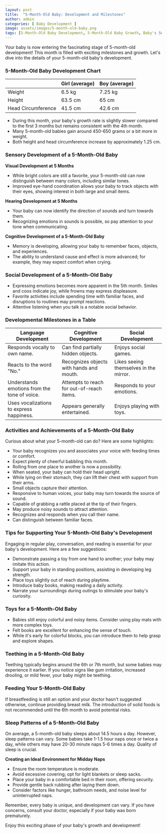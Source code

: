 ```yaml
---
layout: post
title:  "5-Month-Old Baby: Development and Milestones"
author: admin
categories: [ Baby Development ]
image: assets/images/5-month-old-baby.png
tags: [5-Month-Old Baby Development, 5-Month-Old Baby Growth, Baby's Sensory Development at 5 Months, Baby's Cognitive Development, 5-Month-Old Baby Sleep Patterns, 5-Month-Old Baby Social Development, Baby Care Tips for a 5-Month-Old, 5-Month-Old Baby Feeding Guide, Teething in 5-Month-Olds, 5-Month-Old Baby Milestones, featured ]
---
```


Your baby is now entering the fascinating stage of 5-month-old development! This month is filled with exciting milestones and growth. Let's dive into the details of your 5-month-old baby's development.

### 5-Month-Old Baby Development Chart

|         | Girl (average) | Boy (average) |
|---------|----------------|---------------|
| Weight  | 6.5 kg         | 7.25 kg       |
| Height  | 63.5 cm        | 65 cm         |
| Head Circumference | 41.5 cm  | 42.6 cm |

- During this month, your baby's growth rate is slightly slower compared to the first 3 months but remains consistent with the 4th month.
- Many 5-month-old babies gain around 450-650 grams or a bit more in weight.
- Both height and head circumference increase by approximately 1.25 cm.

### Sensory Development of a 5-Month-Old Baby

**Visual Development at 5 Months**
- While bright colors are still a favorite, your 5-month-old can now distinguish between many colors, including similar tones.
- Improved eye-hand coordination allows your baby to track objects with their eyes, showing interest in both large and small items.

**Hearing Development at 5 Months**
- Your baby can now identify the direction of sounds and turn towards them.
- Recognizing emotions in sounds is possible, so pay attention to your tone when communicating.

**Cognitive Development of a 5-Month-Old Baby**
- Memory is developing, allowing your baby to remember faces, objects, and experiences.
- The ability to understand cause and effect is more advanced; for example, they may expect comfort when crying.

### Social Development of a 5-Month-Old Baby

- Expressing emotions becomes more apparent in the 5th month. Smiles and coos indicate joy, while frowns may express displeasure.
- Favorite activities include spending time with familiar faces, and disruptions to routines may prompt reactions.
- Attentive listening when you talk is a notable social behavior.

### Developmental Milestones in a Table

| Language Development | Cognitive Development | Social Development |
|----------------------|------------------------|---------------------|
| Responds vocally to own name. | Can find partially hidden objects. | Enjoys social games. |
| Reacts to the word "No." | Recognizes objects with hands and mouth. | Likes seeing themselves in the mirror. |
| Understands emotions from the tone of voice. | Attempts to reach for out-of-reach items. | Responds to your emotions. |
| Uses vocalizations to express happiness. | Appears generally entertained. | Enjoys playing with toys. |

### Activities and Achievements of a 5-Month-Old Baby

Curious about what your 5-month-old can do? Here are some highlights:

- Your baby recognizes you and associates your voice with feeding times or comfort.
- Expect plenty of cheerful babbling this month.
- Rolling from one place to another is now a possibility.
- When seated, your baby can hold their head upright.
- While lying on their stomach, they can lift their chest with support from their arms.
- Small objects capture their attention.
- Responsive to human voices, your baby may turn towards the source of sound.
- Capable of grabbing a rattle placed at the tip of their fingers.
- May produce noisy sounds to attract attention.
- Recognizes and responds when you call their name.
- Can distinguish between familiar faces.

### Tips for Supporting Your 5-Month-Old Baby's Development

Engaging in regular play, conversation, and reading is essential for your baby's development. Here are a few suggestions:

- Demonstrate passing a toy from one hand to another; your baby may imitate this action.
- Support your baby in standing positions, assisting in developing leg strength.
- Place toys slightly out of reach during playtime.
- Introduce baby books, making reading a daily activity.
- Narrate your surroundings during outings to stimulate your baby's curiosity.

### Toys for a 5-Month-Old Baby

- Babies still enjoy colorful and noisy items. Consider using play mats with more complex toys.
- Felt books are excellent for enhancing the sense of touch.
- While it's early for colorful blocks, you can introduce them to help grasp and explore shapes.

### Teething in a 5-Month-Old Baby

Teething typically begins around the 6th or 7th month, but some babies may experience it earlier. If you notice signs like gum irritation, increased drooling, or mild fever, your baby might be teething.

### Feeding Your 5-Month-Old Baby

If breastfeeding is still an option and your doctor hasn't suggested otherwise, continue providing breast milk. The introduction of solid foods is not recommended until the 6th month to avoid potential risks.

### Sleep Patterns of a 5-Month-Old Baby

On average, a 5-month-old baby sleeps about 14.5 hours a day. However, sleep patterns can vary. Some babies take 1-1.5 hour naps once or twice a day, while others may have 20-30 minute naps 5-6 times a day. Quality of sleep is crucial.

**Creating an Ideal Environment for Midday Naps**
- Ensure the room temperature is moderate.
- Avoid excessive covering; opt for light blankets or sleep sacks.
- Place your baby in a comfortable bed in their room, offering security.
- Provide gentle back rubbing after laying them down.
- Consider factors like hunger, bathroom needs, and noise level for uninterrupted naps.

Remember, every baby is unique, and development can vary. If you have concerns, consult your doctor, especially if your baby was born prematurely.

Enjoy this exciting phase of your baby's growth and development!
